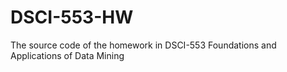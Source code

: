 # DSCI-553-HW
The source code of the homework in DSCI-553 Foundations and Applications of Data Mining
